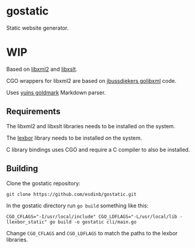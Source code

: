 # gostatic
Static website generator.

# WIP

Based on [libxml2](https://gitlab.gnome.org/GNOME/libxml2) and [libxslt](https://gitlab.gnome.org/GNOME/libxslt).

CGO wrappers for libxml2 are based on [jbussdiekers golibxml](https://github.com/jbussdieker/golibxml) code.

Uses [yuins goldmark](https://github.com/yuin/goldmark) Markdown parser.

## Requirements

The libxml2 and libxslt libraries needs to be installed on the system.

The [lexbor](https://github.com/lexbor/lexbor) library needs to be installed on the system.

C library bindings uses CGO and require a C compiler to also be installed.

## Building

Clone the gostatic repository:

`git clone https://github.com/esdinb/gostatic.git`

In the gostatic directory run `go build` something like this:

`CGO_CFLAGS="-I/usr/local/include" CGO_LDFLAGS="-L/usr/local/lib -llexbor_static" go build -o gostatic cli/main.go`

Change `CGO_CFLAGS` and `CGO_LDFLAGS` to match the paths to the lexbor libraries.


